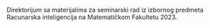 Direktorijum sa materijalima za seminarski rad iz izbornog predmeta Racunarska inteligencija na Matematičkom Fakultetu 2023.
